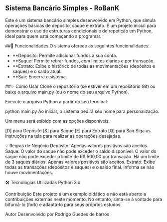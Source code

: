 ## Sistema Bancário Simples - RoBanK
Este é um sistema bancário simples desenvolvido em Python, que simula operações básicas de depósito, saque e extrato. 
É um projeto inicial para demonstrar o uso de estruturas condicionais e de repetição em Python, ideal para quem está começando a programar.

##🚀 Funcionalidades
O sistema oferece as seguintes funcionalidades:

- **Depósito: Permite adicionar fundos à sua conta.
- **Saque: Permite retirar fundos, com limites diários e por transação.
- **Extrato: Exibe o histórico de todas as movimentações (depósitos e saques) e o saldo atual.
- **Sair: Encerra o sistema.

##✨ Como Usar
Clone o repositório (se estiver em um repositório Git) ou baixe o arquivo main.py (ou o nome do seu arquivo Python).

Execute o arquivo Python a partir do seu terminal:

python main.py
Ao iniciar, o sistema pedirá seu nome para personalização.

Um menu será exibido com as opções disponíveis:

[D] para Depósito
[S] para Saque
[E] para Extrato
[Q] para Sair
Siga as instruções na tela para realizar as operações desejadas.

💡 Regras de Negócio
Depósito:
Apenas valores positivos são aceitos.
Saque:
O valor do saque não pode exceder o saldo disponível.
O valor do saque não pode exceder o limite de R$ 500,00 por transação.
Há um limite de 3 saques diários.
Apenas valores positivos são aceitos.
Extrato:
Exibe todas as transações (depósitos e saques) e o saldo final.
Informa se não houve movimentações.

🛠️ Tecnologias Utilizadas
Python 3.x

Contribuição
Este projeto é um exemplo didático e não está aberto a contribuições externas neste momento. No entanto, sinta-se à vontade para bifurcá-lo (fork) e adaptá-lo para seus próprios estudos.

Autor
Desenvolvido por Rodrigo Guedes de barros
